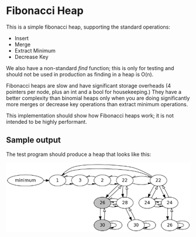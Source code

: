 # Fibonacci Heap

This is a simple fibonacci heap, supporting the standard operations:

* Insert
* Merge
* Extract Minimum
* Decrease Key

We also have a non-standard *find* function; this is only for testing and should not be used in production as finding in a heap is O(n).

Fibonacci heaps are slow and have significant storage overheads (4 pointers per node, plus an int and a bool for housekeeping.) They have a better complexity than binomial heaps only when you are doing significantly more merges or decrease key operations than extract minimum operations.

This implementation should show how Fibonacci heaps work; it is not intended to be highly performant.

## Sample output
The test program should produce a heap that looks like this:

![A diagram of a heap produced by this program](sample.png "Sample Fibonacci Heap")
